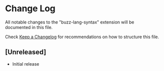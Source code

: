 # Change Log

All notable changes to the "buzz-lang-syntax" extension will be documented in this file.

Check [Keep a Changelog](http://keepachangelog.com/) for recommendations on how to structure this file.

## [Unreleased]

- Initial release